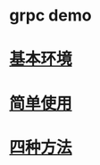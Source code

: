# grpc demo
# [基本环境](https://blog.csdn.net/wait_for_eva/article/details/86702026)

# [简单使用](https://blog.csdn.net/wait_for_eva/article/details/86702056)

# [四种方法](https://blog.csdn.net/wait_for_eva/article/details/86707309)